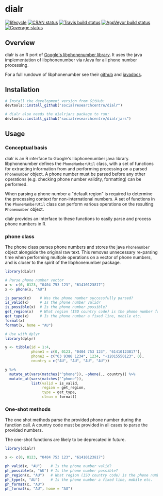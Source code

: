 
# dialr

[![lifecycle](https://img.shields.io/badge/lifecycle-maturing-blue.svg)](https://www.tidyverse.org/lifecycle/#maturing)
[![CRAN status](https://www.r-pkg.org/badges/version/dialr)](https://cran.r-project.org/package=dialr)
[![Travis build status](https://travis-ci.org/socialresearchcentre/dialr.svg?branch=master)](https://travis-ci.org/socialresearchcentre/dialr)
[![AppVeyor build status](https://ci.appveyor.com/api/projects/status/github/socialresearchcentre/dialr?branch=master&svg=true)](https://ci.appveyor.com/project/gorcha/dialr)
[![Coverage status](https://codecov.io/gh/socialresearchcentre/dialr/branch/master/graph/badge.svg)](https://codecov.io/github/socialresearchcentre/dialr?branch=master)

## Overview

dialr is an R port of [Google's libphonenumber library](https://github.com/googlei18n/libphonenumber).
It uses the java implementation of libphonenumber via rJava for all phone number processing.

For a full rundown of libphonenumber see their [github](https://github.com/googlei18n/libphonenumber)
and [javadocs](https://javadoc.io/doc/com.googlecode.libphonenumber/libphonenumber/).

## Installation

``` r
# Install the development version from GitHub:
devtools::install_github("socialresearchcentre/dialr")

# dialr also needs the dialrjars package to run:
devtools::install_github("socialresearchcentre/dialrjars")
```

## Usage

### Conceptual basis

dialr is an R interface to Google's libphonenumber java library.
libphonenumber defines the `PhoneNumberUtil` class, with a set of functions for
extracting information from and performing processing on a parsed `Phonenumber`
object. A phone number must be parsed before any other operations (e.g.
checking phone number validity, formatting) can be performed.

When parsing a phone number a "default region" is required to determine the
processing context for non-international numbers. A set of functions in the
`PhoneNumberUtil` class can perform various operations on the resulting
`Phonenumber` object.

dialr provides an interface to these functions to easily parse and process phone
numbers in R.

### phone class

The phone class parses phone numbers and stores the java `Phonenumber` object
alongside the original raw text. This removes unnecessary re-parsing time when
performing multiple operations on a vector of phone numbers, and is closer to
the spirit of the libphonenumber package.

``` r
library(dialr)

# Parse phone number vector
x <- c(0, 0123, "0404 753 123", "61410123817")
x <- phone(x, "AU")

is_parsed(x)    # Was the phone number successfully parsed?
is_valid(x)     # Is the phone number valid?
is_possible(x)  # Is the phone number possible?
get_region(x)   # What region (ISO country code) is the phone number from?
get_type(x)     # Is the phone number a fixed line, mobile etc.
format(x)
format(x, home = "AU")

# Use with dplyr
library(dplyr)

y <- tibble(id = 1:4,
            phone1 = c(0, 0123, "0404 753 123", "61410123817"),
            phone2 = c("03 9388 1234", 1234, "+12015550123", 0),
            country = c("AU", "AU", "AU", "AU"))

y %>%
  mutate_at(vars(matches("^phone")), ~phone(., country)) %>%
  mutate_at(vars(matches("^phone")),
            list(valid = is_valid,
                 region = get_region,
                 type = get_type,
                 clean = format))

```

### One-shot methods

The one shot methods parse the provided phone number during the function call.
A country code must be provided in all cases to parse the provided numbers.

The one-shot functions are likely to be deprecated in future.

``` r
library(dialr)

x <- c(0, 0123, "0404 753 123", "61410123817")

ph_valid(x, "AU")    # Is the phone number valid?
ph_possible(x, "AU") # Is the phone number possible?
ph_region(x, "AU")   # What region (ISO country code) is the phone number from?
ph_type(x, "AU")     # Is the phone number a fixed line, mobile etc.
ph_format(x, "AU")
ph_format(x, "AU", home = "AU")
```
